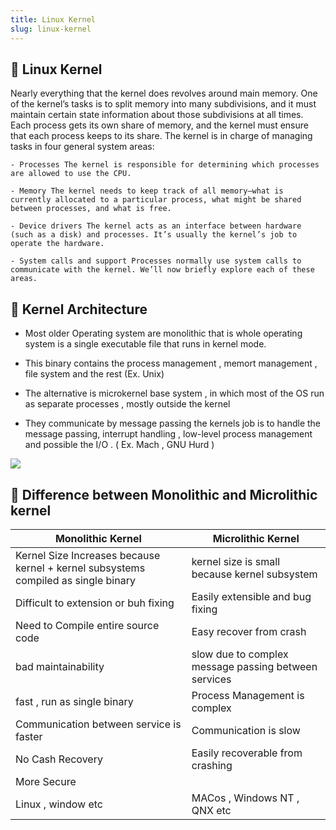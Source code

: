 ```yaml
---
title: Linux Kernel
slug: linux-kernel
---
```


## 📌 Linux Kernel

Nearly everything that the kernel does revolves around main memory. One of the kernel’s tasks is to split memory into many subdivisions, and it must maintain certain state information about those subdivisions at all times. Each process gets its own share of memory, and the kernel must ensure that each process keeps to its share. The kernel is in charge of managing tasks in four general system areas: 

    - Processes The kernel is responsible for determining which processes are allowed to use the CPU. 
    
    - Memory The kernel needs to keep track of all memory—what is currently allocated to a particular process, what might be shared between processes, and what is free. 
    
    - Device drivers The kernel acts as an interface between hardware (such as a disk) and processes. It’s usually the kernel’s job to operate the hardware. 
    
    - System calls and support Processes normally use system calls to communicate with the kernel. We’ll now briefly explore each of these areas.

## 📌 Kernel Architecture

- Most older Operating system are monolithic that is whole operating system is a single executable file
that runs in kernel mode. 

- This binary contains the process management , memort management ,
file system and the rest (Ex. Unix)

- The alternative is microkernel base system , in which most of the OS 
run as separate processes , mostly outside the kernel 

- They communicate by message passing the kernels job is to handle the 
message passing, interrupt handling , low-level process 
management and possible the I/O . ( Ex. Mach , GNU Hurd )

![](/img/icon/mono-micro-os.png)


## 📌 Difference between Monolithic and Microlithic kernel 


| Monolithic Kernel                                                                  	| Microlithic Kernel                             	|
|------------------------------------------------------------------------------------	|------------------------------------------------	|
| Kernel Size Increases because kernel + kernel subsystems compiled as single binary 	| kernel size is small because kernel subsystem  	| 
| Difficult to extension or buh fixing                                               	|   Easily extensible and bug fixing                                             	|
| Need to Compile entire source code                                                 	|  Easy recover from crash                                                	|
| bad maintainability                                                                	| slow due to complex message passing between services                                                	|
| fast , run as single binary                                                        	|   Process Management is complex                                          	|
| Communication between service is faster                                            	|  Communication is slow                                               	|
| No Cash Recovery                                                                   	|  Easily recoverable from crashing                                               	|
| More Secure                                                                        	|                                                	|
|  Linux , window etc    |    MACos , Windows NT , QNX etc                                             	|